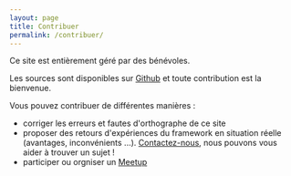 ```yaml
---
layout: page
title: Contribuer
permalink: /contribuer/
---
```


Ce site est entièrement géré par des bénévoles.

Les sources sont disponibles sur [Github](http://github.com/cakephp-fr) et toute contribution est la bienvenue.

Vous pouvez contribuer de différentes manières :
* corriger les erreurs et fautes d'orthographe de ce site
* proposer des retours d'expériences du framework en situation réelle (avantages, inconvénients ...). [Contactez-nous](/contact), nous pouvons vous aider à trouver un sujet !
* participer ou orgniser un [Meetup](/meetups)